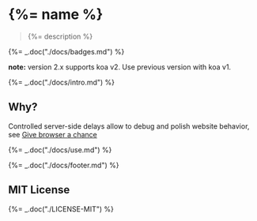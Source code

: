 # {%= name %}

> {%= description %}

{%= _.doc("./docs/badges.md") %}

**note:** version 2.x supports koa v2. Use previous version with koa v1.

{%= _.doc("./docs/intro.md") %}

## Why?

Controlled server-side delays allow to debug and polish
website behavior, see
[Give browser a chance](http://bahmutov.calepin.co/give-browser-a-chance.html)

{%= _.doc("./docs/use.md") %}

{%= _.doc("./docs/footer.md") %}

## MIT License

{%= _.doc("./LICENSE-MIT") %}

